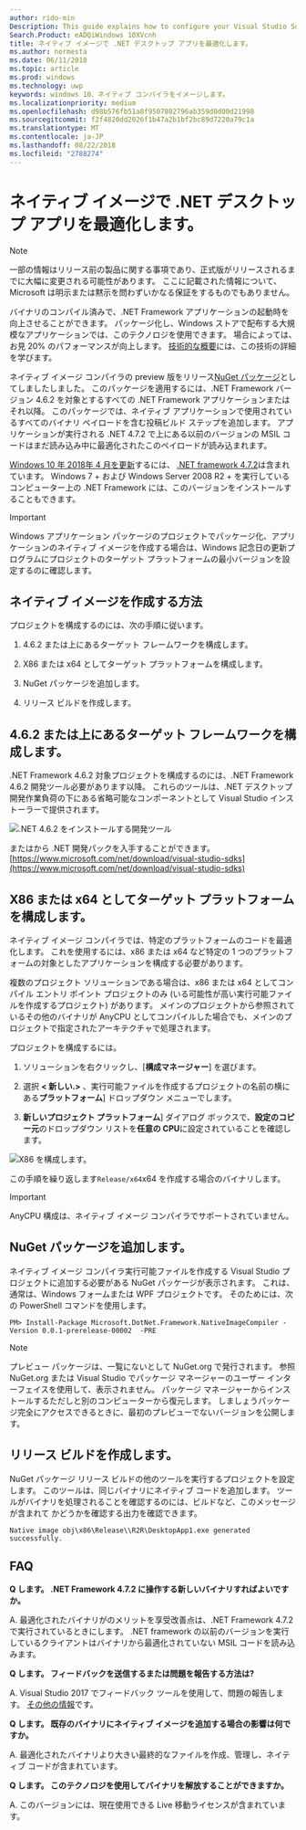 ```yaml
---
author: rido-min
Description: This guide explains how to configure your Visual Studio Solution to optimize the application binaries with native images.
Search.Product: eADQiWindows 10XVcnh
title: ネイティブ イメージで .NET デスクトップ アプリを最適化します。
ms.author: normesta
ms.date: 06/11/2018
ms.topic: article
ms.prod: windows
ms.technology: uwp
keywords: windows 10、ネイティブ コンパイラをイメージします。
ms.localizationpriority: medium
ms.openlocfilehash: d98b576fb51a8f9507802796ab359d0d00d21998
ms.sourcegitcommit: f2f4820dd2026f1b47a2b1bf2bc89d7220a79c1a
ms.translationtype: MT
ms.contentlocale: ja-JP
ms.lasthandoff: 08/22/2018
ms.locfileid: "2788274"
---
```

# <a name="optimize-your-net-desktop-apps-with-native-images"></a>ネイティブ イメージで .NET デスクトップ アプリを最適化します。

> [!NOTE]
> 一部の情報はリリース前の製品に関する事項であり、正式版がリリースされるまでに大幅に変更される可能性があります。 ここに記載された情報について、Microsoft は明示または黙示を問わずいかなる保証をするものでもありません。

バイナリのコンパイル済みで、.NET Framework アプリケーションの起動時を向上させることができます。 パッケージ化し、Windows ストアで配布する大規模なアプリケーションでは、このテクノロジを使用できます。 場合によっては、お見 20% のパフォーマンスが向上します。 [技術的な概要](https://github.com/dotnet/coreclr/blob/master/Documentation/botr/readytorun-overview.md)には、この技術の詳細を学びます。

ネイティブ イメージ コンパイラの preview 版をリリース[NuGet パッケージ](https://www.nuget.org/packages/Microsoft.DotNet.Framework.NativeImageCompiler)としてしましたしました。 このパッケージを適用するには、.NET Framework バージョン 4.6.2 を対象とするすべての .NET Framework アプリケーションまたはそれ以降。 このパッケージでは、ネイティブ アプリケーションで使用されているすべてのバイナリ ペイロードを含む投稿ビルド ステップを追加します。 アプリケーションが実行される .NET 4.7.2 で上にある以前のバージョンの MSIL コードはまだ読み込み中に最適化されたこのペイロードが読み込まれます。

[Windows 10 年 2018年 4 月を更新](https://blogs.windows.com/windowsexperience/2018/04/30/how-to-get-the-windows-10-april-2018-update/)するには、 [.NET framework 4.7.2](https://blogs.msdn.microsoft.com/dotnet/2018/04/30/announcing-the-net-framework-4-7-2/)は含まれています。 Windows 7 + および Windows Server 2008 R2 + を実行しているコンピューター上の .NET Framework には、このバージョンをインストールすることもできます。

> [!IMPORTANT]
> Windows アプリケーション パッケージのプロジェクトでパッケージ化、アプリケーションのネイティブ イメージを作成する場合は、Windows 記念日の更新プログラムにプロジェクトのターゲット プラットフォームの最小バージョンを設定するのに確認します。

## <a name="how-to-produce-native-images"></a>ネイティブ イメージを作成する方法

プロジェクトを構成するのには、次の手順に従います。

1. 4.6.2 または上にあるターゲット フレームワークを構成します。

2. X86 または x64 としてターゲット プラットフォームを構成します。 

3. NuGet パッケージを追加します。

4. リリース ビルドを作成します。

## <a name="configure-the-target-framework-as-462-or-above"></a>4.6.2 または上にあるターゲット フレームワークを構成します。

.NET Framework 4.6.2 対象プロジェクトを構成するのには、.NET Framework 4.6.2 開発ツール必要があります以降。 これらのツールは、.NET デスクトップ開発作業負荷の下にある省略可能なコンポーネントとして Visual Studio インストーラーで提供されます。

![.NET 4.6.2 をインストールする開発ツール](images/desktop-to-uwp/install-4.6.2-devpack.png)

またはから .NET 開発パックを入手することができます。[https://www.microsoft.com/net/download/visual-studio-sdks](https://www.microsoft.com/net/download/visual-studio-sdks)

## <a name="configure-the-target-platform-as-x86-or-x64"></a>X86 または x64 としてターゲット プラットフォームを構成します。

ネイティブ イメージ コンパイラでは、特定のプラットフォームのコードを最適化します。 これを使用するには、x86 または x64 など特定の 1 つのプラットフォームの対象としたアプリケーションを構成する必要があります。

複数のプロジェクト ソリューションである場合は、x86 または x64 としてコンパイル エントリ ポイント プロジェクトのみ (いる可能性が高い実行可能ファイルを作成するプロジェクト) があります。 メインのプロジェクトから参照されているその他のバイナリが AnyCPU としてコンパイルした場合でも、メインのプロジェクトで指定されたアーキテクチャで処理されます。

プロジェクトを構成するには。

1. ソリューションを右クリックし、[**構成マネージャー**] を選びます。

2. 選択 **< 新しい.>** 、実行可能ファイルを作成するプロジェクトの名前の横にある**プラットフォーム**] ドロップダウン メニューでします。

3. **新しいプロジェクト プラットフォーム**] ダイアログ ボックスで、**設定のコピー元**のドロップダウン リストを**任意の CPU**に設定されていることを確認します。

![X86 を構成します。](images/desktop-to-uwp/configure-x86.png)

この手順を繰り返します`Release/x64`x64 を作成する場合のバイナリします。

>[!IMPORTANT]
> AnyCPU 構成は、ネイティブ イメージ コンパイラでサポートされていません。

## <a name="add-the-nuget-packages"></a>NuGet パッケージを追加します。

ネイティブ イメージ コンパイラ実行可能ファイルを作成する Visual Studio プロジェクトに追加する必要がある NuGet パッケージが表示されます。 これは、通常は、Windows フォームまたは WPF プロジェクトです。 そのためには、次の PowerShell コマンドを使用します。

```PS
PM> Install-Package Microsoft.DotNet.Framework.NativeImageCompiler -Version 0.0.1-prerelease-00002  -PRE
```

> [!NOTE]
> プレビュー パッケージは、一覧にないとして NuGet.org で発行されます。 参照 NuGet.org または Visual Studio でパッケージ マネージャーのユーザー インターフェイスを使用して、表示されません。 パッケージ マネージャーからインストールするただしと別のコンピューターから復元します。 しましょうパッケージ完全にアクセスできるときに、最初のプレビューでないバージョンを公開します。

## <a name="create-a-release-build"></a>リリース ビルドを作成します。

NuGet パッケージ リリース ビルドの他のツールを実行するプロジェクトを設定します。 このツールは、同じバイナリにネイティブ コードを追加します。
ツールがバイナリを処理されることを確認するのには、ビルドなど、このメッセージが含まれて かどうかを確認する出力を確認できます。

```
Native image obj\x86\Release\\R2R\DesktopApp1.exe generated successfully.
```

## <a name="faq"></a>FAQ

**Q します。 .NET Framework 4.7.2 に操作する新しいバイナリすればよいですか。**

A. 最適化されたバイナリがのメリットを享受改善点は、.NET Framework 4.7.2 で実行されているときにします。 .NET framework の以前のバージョンを実行しているクライアントはバイナリから最適化されていない MSIL コードを読み込みます。

**Q します。 フィードバックを送信するまたは問題を報告する方法は?**

A. Visual Studio 2017 でフィードバック ツールを使用して、問題の報告します。 [その他の情報](https://docs.microsoft.com/visualstudio/ide/how-to-report-a-problem-with-visual-studio-2017)です。

**Q します。 既存のバイナリにネイティブ イメージを追加する場合の影響は何ですか。**

A. 最適化されたバイナリより大きい最終的なファイルを作成、管理し、ネイティブ コードが含まれています。

**Q します。 このテクノロジを使用してバイナリを解放することができますか。**

A. このバージョンには、現在使用できる Live 移動ライセンスが含まれています。
